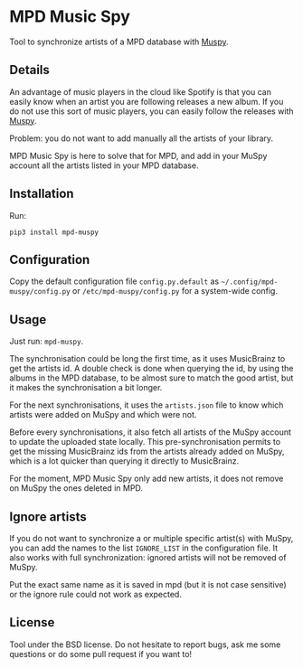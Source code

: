 MPD Music Spy
=============

Tool to synchronize artists of a MPD database with [Muspy](https://muspy.com).


Details
-------

An advantage of music players in the cloud like Spotify is that you can easily
know when an artist you are following releases a new album. If you do not use
this sort of music players, you can easily follow the releases with
[Muspy](https://muspy.com).

Problem: you do not want to add manually all the artists of your library.

MPD Music Spy is here to solve that for MPD, and add in your MuSpy account all
the artists listed in your MPD database.


Installation
------------

Run:

```
pip3 install mpd-muspy
```


Configuration
-------------

Copy the default configuration file `config.py.default` as
`~/.config/mpd-muspy/config.py` or `/etc/mpd-muspy/config.py` for a system-wide
config.


Usage
-----

Just run: `mpd-muspy`.

The synchronisation could be long the first time, as it uses MusicBrainz to get
the artists id. A double check is done when querying the id, by using the
albums in the MPD database, to be almost sure to match the good artist, but it
makes the synchronisation a bit longer.

For the next synchronisations, it uses the `artists.json` file to know which
artists were added on MuSpy and which were not.

Before every synchronisations, it also fetch all artists of the MuSpy account
to update the uploaded state locally. This pre-synchronisation permits to
get the missing MusicBrainz ids from the artists already added on MuSpy, which
is a lot quicker than querying it directly to MusicBrainz.

For the moment, MPD Music Spy only add new artists, it does not remove on MuSpy
the ones deleted in MPD.


Ignore artists
--------------

If you do not want to synchronize a or multiple specific artist(s) with MuSpy,
you can add the names to the list `IGNORE_LIST` in the configuration file. It
also works with full synchronization: ignored artists will not be removed of
MuSpy.

Put the exact same name as it is saved in mpd (but it is not case sensitive) or
the ignore rule could not work as expected.


License
-------

Tool under the BSD license. Do not hesitate to report bugs, ask me some
questions or do some pull request if you want to!
